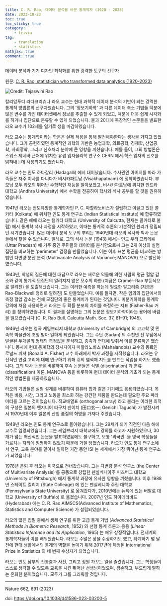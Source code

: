 ```yaml
---
title: C. R. Rao, 데이터 분석을 바꾼 통계학자 (1920 - 2023)
date: 2023-10-23
toc: true
toc_sticky: true
category: 
    - trivia
tag:
    - translation
    - statistics
mathjax: true
comment: true
---
```


데이터 분석과 기기 디자인 최적화를 위한 강력한 도구의 선구자

원문: [C. R. Rao, statistician who transformed data analytics (1920-2023)](https://www.nature.com/articles/d41586-023-03200-5)

![Credit: Tejaswini Rao](https://media.nature.com/lw767/magazine-assets/d41586-023-03200-5/d41586-023-03200-5_26147122.jpg?as=webp)

칼리암푸디 라다크리슈나 라오 교수는 현대 과학적 데이터 분석의 기반이 되는 강력한 통계적 방법론의 선구자였습니다. 그의 '정보기하학' 과 다른 데이터 축소 기법들 덕분에 많은 변수를 가진 데이터셋에서 정보를 추출할 수 있게 되었고, 덕분에 더욱 쉽게 시각화를 하거나 집단으로 분류할 수 있게 되었습니다. 불과 20대에 독창적인 논문들을 발표한 라오 교수가 102세를 일기로 생을 마감하였습니다.

라오 교수는 통계학이라는 학문은 실제 적용을 통해 발전해야한다는 생각을 가지고 있었습니다. 그가 공헌하였던 통계적인 과학의 기반은 농업과학, 의료공학, 경제학, 산업공학, 사회괗학, 그리고 신호처리 분야에 큰 영향을 끼쳤습니다. 예를 들어, 그의 방법론은 스위스 제네바 근처에 위치한 유럽 입자물리학 연구소 CERN 에서 힉스 입자의 신호를 밝혀내는데 사용되기도 했습니다.

라오 교수는 인도 하다갈리 (Hadagalli) 에서 태어났습니다. 수사관인 아버지를 따라 가족들은 자주 이사를 다니다가 비샤카파트남 (Visakhapatnam) 에 정착하였습니다. 부모님 모두 라오의 뛰어난 수학적인 재능을 알아보았고, 비샤카파트남에 위치한 안드라 대학교 (Andhra University) 에서 수학을 전공하여 학사와 석사 공부를 할 것을 권유하였습니다.

1941년 라오는 전도유망한 통계학자인 P. C. 마할라노비스가 설립하고 이끌고 있던 콜카타 (Kolkata) 에 위치한 인도 통계 연구소 (Indian Statistical Institute) 에 합류하였습니다. 같은 해에 라오는 캘커타 대학교 (University of Calcutta, 현재는 콜카타로 불림) 에서 통계학 석사 과정을 시작하였고, 이때는 통계적 추론의 기본적인 원리가 정립되던 시기였습니다. 많은 데이터 분석 도구의 뿌리는 1940년대 라오의 석사와 박사 논문들에서 찾을 수 있습니다. 일례로, 그의 석사 논문 (1943) 에서는 인도 우타 프라데쉬 (Uttar Pradesh) 에 거주 중인 주민들의 데이터를 분석함으로써 그는 2개 이상의 실험 집단을 비교하는 'perimeter' 검정을 만들었습니다. 이는 이후 표본 평균을 비교하는 방법인 다변량 분산 분석 (Multivariate Analysis of Variance; MANOVA) 으로 발전하였습니다.

1943년, 학생의 질문에 대한 대답으로 라오는 새로운 약물에 의한 사람의 평균 혈압 감소와 같이 통계적 모집단의 알려지지 않은 모수의 하한 (지금은 Cramér–Rao 부등식으로 알려진) 을 도출해냈습니다. 그는 이러한 예측을 하는데 필요한 알고리즘 (지금은 Rao-Blackwell 정리로 알려진) 도 만들었습니다. 예를 들자면, 작은 임의의 집단에서의 측정 혈압 감소는 전체 모집단의 좋은 통계치가 된다는 것입니다. 미분기하학을 통계학 강의에 처음 사용하면서 라오는 두 확률 분포의 차이를 측정하는 지표 (Fisher-Rao 거리) 를 정의하였습니다. 이 결과를 설명하는 그의 논문은 정보기하학이라는 용어에 바람을 일으켰습니다 (C. R. Rao Bull. Calcutta Math. Soc. 37, 81–91; 1945).

1946년 라오는 영국 케임브리지 대학교 (University of Cambridge) 의 고고학 및 민족학 박물관에 초청 받아 일하게 되었습니다. 그는 수단 (Sudan) 의 수천년 전 무덤에서 발굴된 두개골의 형태의 측정값을 분석하고, 종족과 연대에 맞춰서 이를 분류하곤 했습니다. 동시에 현대 통계학의 창시자이자 마할라노비스 (Mahalanobis) 교수의 동료인 로널드 피셔 (Ronald A. Fisher) 교수 아래에서 박사 과정을 시작했습니다. 라오는 유전적인 연결 고리에 대해 연구하기 위해 쥐의 염색체 지도를 만드는 작업을 하기도 했습니다. 그의 박사 논문을 비롯하여 후속 논문들은 식별 (discrination) 과 분류 (classification) 이론, MANOVA 등을 비롯하여 현대 데이터 분석의 기초가 되는 통계적인 방법론을 제공하였습니다.

라오의 기법들은 실험 설계를 비롯하여 컴퓨터 칩과 같은 기기에도 응용되었습니다. 목적은 비용, 시간, 그리고 노동을 최소화 하는 강건한 제품을 만드는데 필요한 주요 파라미터를 고르는 것이었습니다. 직교배열표 (orthogonal array) 라고 불리는 이러한 최적의 구성은 일본의 엔지니어 타구치 겐이치 (田口玄一; Genichi Taguchi) 가 발전시켜서 1970년대 이후 일본의 산업 품질의 혁명을 가져다 주었습니다.

1948년 라오는 인도 통계 연구소로 돌아왔습니다. 그는 29세가 되기 직전인 다음 해에 교수로 임명되었습니다. 그는 케임브리지 대학교에도 강의를 하고자 지원하였으나, 30개가 넘는 혁신적인 논문을 발표하였음에도 불구하고, 보통 '외국인' 을 영국 학생들을 가르치는 자리에 임명하지 않았기 때문에 거절 당했습니다. 라오가 인도 통계 연구소에서 연구, 교육 분야를 맡아서 일하던 기간 동안 ISI 는 세계에서 가장 뛰어난 통계 연구소가 되었습니다.

1978년 은퇴 후 라오는 미국으로 건너갔습니다. 그는 다변량 분석 연구소 (the Center of Multivariate Analysis) 를 공동으로 창립한 펜실베니아주 피츠버그 대학교 (University of Pittsburgh) 에서 통계학 과정에 유사한 영향을 끼쳤습니다. 이후 1988년 스테이트 컬리지 (State Colleage) 에 있는 펜실베니아 주립 대학교 (Pennsylvania State University) 로 옮겨갔다가, 2010년에는 뉴욕에 있는 버팔로 대학교 (University of Buffalo) 로 옮겼습니다. 2007년 인도 하이데라바드 (Hyderabad) 에는 C. R. Rao AIMSCS(Advanced Institute of Mathematics, Statistics and Computer Science) 가 설립되었습니다.

라오의 많은 집필 중에서 생체 연구를 위한 고급 통계 기법 (*Advanced Statistical Methods in Biometric Research*, 1952) 와 선형 통계 추론과 응용 (*Linear Statistica Inference and its Application*, 1965) 는 매우 상징적입니다. 전세계의 통계학자들이 이를 배워왔습니다. 라오는 수많은 상을 수상하기도 했고, 타계하기 몇 달 전에 현대 생활에서의 통계의 역할을 높이기 위해 2017년에 제정된 International Prize in Statistics 의 네 번째 수상자가 되었습니다.

라오는 인도 남부의 전통춤과 사진, 그리고 정원 가꾸는 일을 즐겼습니다. 그는 학생들이 스스로 생각할 수 있도록 교육을 시킨 뛰어난 선생님이었으며, 겸손하고, 부드럽게 말하는 온화한 분이었습니다. 모두가 그를 그리워할 것입니다.

---

Nature 662, 691 (2023)

doi: https://doi.org/10.1038/d41586-023-03200-5

